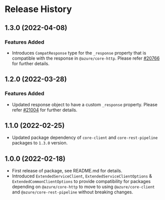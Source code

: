 # Release History

## 1.3.0 (2022-04-08)

### Features Added

- Introduces `CompatResponse` type for the `_response` property that is compatible with the response in `@azure/core-http`. Please refer [#20766](https://github.com/Azure/azure-sdk-for-js/pull/20766) for further details.

## 1.2.0 (2022-03-28)

### Features Added

- Updated response object to have a custom `_response` property. Please refer [#21004](https://github.com/Azure/azure-sdk-for-js/pull/21004) for further details.

## 1.1.0 (2022-02-25)

- Updated package dependency of `core-client` and `core-rest-pipeline` packages to `1.3.0` version.

## 1.0.0 (2022-02-18)

- First release of package, see README.md for details.
- Introduced `ExtendedServiceClient`, `ExtendedServiceClientOptions` & `ExtendedCommonClientOptions` to provide compatibility for packages depending on `@azure/core-http` to move to using `@azure/core-client` and `@azure/core-rest-pipeline` without breaking changes.

